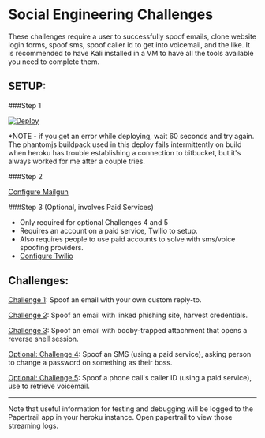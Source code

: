 # Social Engineering Challenges

These challenges require a user to successfully spoof emails, clone website login forms, spoof sms, spoof caller id to get into voicemail, and the like. It is recommended to have Kali installed in a VM to have all the tools available you need to complete them.

SETUP:
----------------------

###Step 1

[![Deploy](https://www.herokucdn.com/deploy/button.png)](https://heroku.com/deploy)

*NOTE - if you get an error while deploying, wait 60 seconds and try again. The phantomjs buildpack used in this deploy fails intermittently on build when heroku has trouble establishing a connection to bitbucket, but it's always worked for me after a couple tries.

###Step 2

[Configure Mailgun](https://github.com/breakthenet/HackMe-Social-Engineering-Challenges/blob/master/setup/mailgun.md)

###Step 3 (Optional, involves Paid Services)

- Only required for optional Challenges 4 and 5
- Requires an account on a paid service, Twilio to setup.
- Also requires people to use paid accounts to solve with sms/voice spoofing providers.
- [Configure Twilio](https://github.com/breakthenet/HackMe-Social-Engineering-Challenges/blob/master/setup/twilio.md)


Challenges:
----------------------

[Challenge 1](https://github.com/breakthenet/HackMe-Social-Engineering-Challenges/blob/master/challenges/challenge_1.md): Spoof an email with your own custom reply-to.

[Challenge 2](https://github.com/breakthenet/HackMe-Social-Engineering-Challenges/blob/master/challenges/challenge_2.md): Spoof an email with linked phishing site, harvest credentials.

[Challenge 3](https://github.com/breakthenet/HackMe-Social-Engineering-Challenges/blob/master/challenges/challenge_3.md): Spoof an email with booby-trapped attachment that opens a reverse shell session. 

[Optional: Challenge 4](https://github.com/breakthenet/HackMe-Social-Engineering-Challenges/blob/master/challenges/challenge_4.md): Spoof an SMS (using a paid service), asking person to change a password on something as their boss. 

[Optional: Challenge 5](https://github.com/breakthenet/HackMe-Social-Engineering-Challenges/blob/master/challenges/challenge_5.md): Spoof a phone call's caller ID (using a paid service), use to retrieve voicemail.

----------------------

Note that useful information for testing and debugging will be logged to the Papertrail app in your heroku instance. Open papertrail to view those streaming logs.
